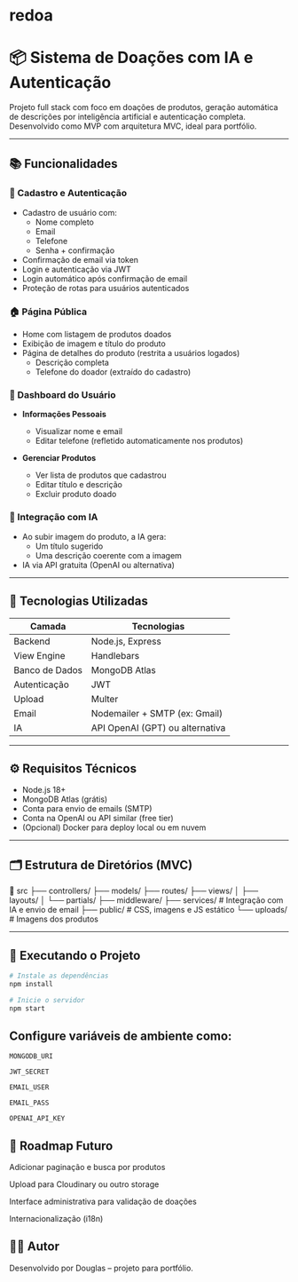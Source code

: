 # redoa

# 📦 Sistema de Doações com IA e Autenticação

Projeto full stack com foco em doações de produtos, geração automática de descrições por inteligência artificial e autenticação completa. Desenvolvido como MVP com arquitetura MVC, ideal para portfólio.

---

## 📚 Funcionalidades

### 🧾 Cadastro e Autenticação
- Cadastro de usuário com:
  - Nome completo
  - Email
  - Telefone
  - Senha + confirmação
- Confirmação de email via token
- Login e autenticação via JWT
- Login automático após confirmação de email
- Proteção de rotas para usuários autenticados

### 🏠 Página Pública
- Home com listagem de produtos doados
- Exibição de imagem e título do produto
- Página de detalhes do produto (restrita a usuários logados)
  - Descrição completa
  - Telefone do doador (extraído do cadastro)

### 👤 Dashboard do Usuário
- **Informações Pessoais**
  - Visualizar nome e email
  - Editar telefone (refletido automaticamente nos produtos)

- **Gerenciar Produtos**
  - Ver lista de produtos que cadastrou
  - Editar título e descrição
  - Excluir produto doado

### 🤖 Integração com IA
- Ao subir imagem do produto, a IA gera:
  - Um título sugerido
  - Uma descrição coerente com a imagem
- IA via API gratuita (OpenAI ou alternativa)

---

## 🧱 Tecnologias Utilizadas

| Camada       | Tecnologias                          |
|--------------|--------------------------------------|
| Backend      | Node.js, Express                     |
| View Engine  | Handlebars                           |
| Banco de Dados | MongoDB Atlas                     |
| Autenticação | JWT                                  |
| Upload       | Multer                               |
| Email        | Nodemailer + SMTP (ex: Gmail)        |
| IA           | API OpenAI (GPT) ou alternativa      |

---

## ⚙️ Requisitos Técnicos

- Node.js 18+
- MongoDB Atlas (grátis)
- Conta para envio de emails (SMTP)
- Conta na OpenAI ou API similar (free tier)
- (Opcional) Docker para deploy local ou em nuvem

---

## 🗂 Estrutura de Diretórios (MVC)

📁 src
├── controllers/
├── models/
├── routes/
├── views/
│ ├── layouts/
│ └── partials/
├── middleware/
├── services/ # Integração com IA e envio de email
├── public/ # CSS, imagens e JS estático
└── uploads/ # Imagens dos produtos

---

## 🚀 Executando o Projeto

```bash
# Instale as dependências
npm install

# Inicie o servidor
npm start
```

## Configure variáveis de ambiente como:

```
MONGODB_URI

JWT_SECRET

EMAIL_USER

EMAIL_PASS

OPENAI_API_KEY
```

## 📌 Roadmap Futuro
Adicionar paginação e busca por produtos

Upload para Cloudinary ou outro storage

Interface administrativa para validação de doações

Internacionalização (i18n)

## 🧑‍💻 Autor
Desenvolvido por Douglas – projeto para portfólio.

